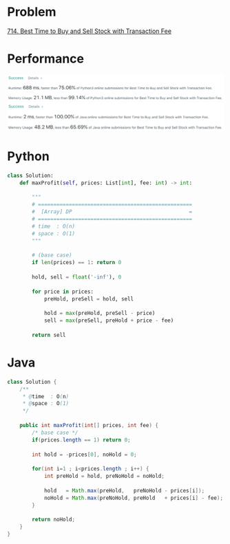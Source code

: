# Problem
[714. Best Time to Buy and Sell Stock with Transaction Fee](https://leetcode.com/problems/best-time-to-buy-and-sell-stock-with-transaction-fee/)

# Performance
![result](./result.png)
![result-java](./result-java.png)

# Python
```Python
class Solution:
    def maxProfit(self, prices: List[int], fee: int) -> int:
        
        """
        # ==================================================
        #  [Array] DP                                      =
        # ==================================================
        # time  : O(n)
        # space : O(1)
        """
        
        # (base case)
        if len(prices) == 1: return 0
        
        hold, sell = float('-inf'), 0
        
        for price in prices:
            preHold, preSell = hold, sell
            
            hold = max(preHold, preSell - price)
            sell = max(preSell, preHold + price - fee)
            
        return sell
```

# Java
```Java
class Solution {
    /**
     * @time  : O(n)
     * @space : O(1)
     */

    public int maxProfit(int[] prices, int fee) {
        /* base case */
        if(prices.length == 1) return 0;
        
        int hold = -prices[0], noHold = 0;
        
        for(int i=1 ; i<prices.length ; i++) {
            int preHold = hold, preNoHold = noHold;
            
            hold   = Math.max(preHold,   preNoHold - prices[i]);
            noHold = Math.max(preNoHold, preHold   + prices[i] - fee);
        }
        
        return noHold;
    }
}
```

